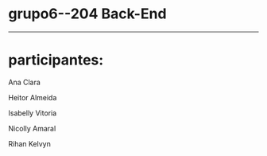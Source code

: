 # grupo6--204 Back-End
---
# participantes:
<p>Ana Clara</p>
<p>Heitor Almeida</p>
<p> Isabelly Vitoria</p>
<p>Nicolly Amaral</p>
<p>Rihan Kelvyn</p>
